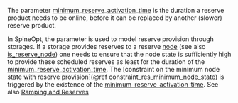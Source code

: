 The parameter [minimum\_reserve\_activation\_time](@ref) is the duration
a reserve product needs to be online, before it can be replaced by another (slower) reserve product.

In SpineOpt, the parameter is used to model reserve provision through storages. If a storage provides
reserves to a reserve [node](@ref) (see also [is\_reserve\_node](@ref)) one needs to ensure that the node state
is sufficiently high to provide these scheduled reserves as least for the duration of the [minimum\_reserve\_activation\_time](@ref).
The [constraint on the minimum node state with reserve provision](@ref constraint_res_minimum_node_state) is triggered by the existence of the [minimum\_reserve\_activation\_time](@ref). See also [Ramping and Reserves](@ref)
